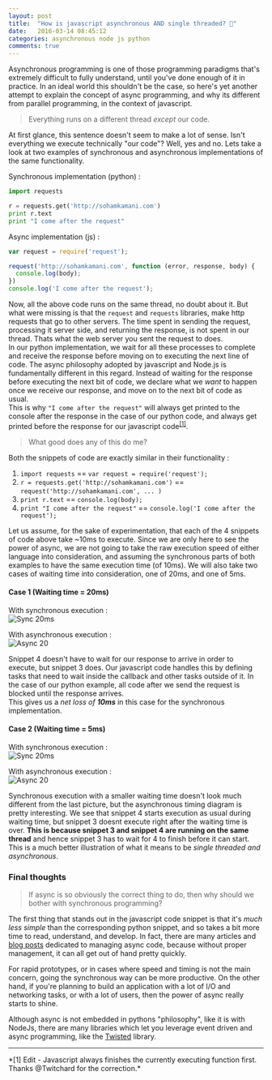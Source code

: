 ```yaml
---
layout: post
title:  "How is javascript asynchronous AND single threaded? 💫"
date:   2016-03-14 08:45:12
categories: asynchronous node js python
comments: true
---
```


Asynchronous programming is one of those programming paradigms that's extremely difficult to fully understand, until you've done enough of it in practice. In an ideal world this shouldn't be the case, so here's yet another attempt to explain the concept of async programming, and why its different from parallel programming, in the context of javascript.

>Everything runs on a different thread *except* our code.

At first glance, this sentence doesn't seem to make a lot of sense. Isn't everything we execute technically "our code"? Well, yes and no. Lets take a look at two examples of synchronous and asynchronous implementations of the same functionality.
<!-- more -->
Synchronous implementation (python) :

```python
import requests

r = requests.get('http://sohamkamani.com')
print r.text
print "I come after the request"
```

Async implementation (js) :

```js
var request = require('request');

request('http://sohamkamani.com', function (error, response, body) {
  console.log(body);
})
console.log('I come after the request');
```

Now, all the above code runs on the same thread, no doubt about it. But what were missing is that the `request` and `requests` libraries, make http requests that go to other servers. The time spent in sending the request, processing it server side, and returning the response, is not spent in our thread. Thats what the web server you sent the request to does.  
In our python implementation, we wait for all these processes to complete and receive the response before moving on to executing the next line of code. The async philosophy adopted by javascript and Node.js is fundamentally different in this regard. Instead of waiting for the response before executing the next bit of code, we declare what we *want* to happen once we receive our response, and move on to the next bit of code as usual.  
This is why `"I come after the request"` will always get printed to the console after the response in the case of our python code, and  always get printed before the response for our javascript code<sup><a href="#footnotes">[1]</a></sup>.

>What good does any of this do me?

Both the snippets of code are exactly similar in their functionality :

1. `import requests` == `var request = require('request');`
1. `r = requests.get('http://sohamkamani.com')` == `request('http://sohamkamani.com', ... )`
1. `print r.text` == `console.log(body);`
1. `print "I come after the request"` == `console.log('I come after the request');`

Let us assume, for the sake of experimentation, that each of the 4 snippets of code above take ~10ms to execute. Since we are only here to see the power of async, we are not going to take the raw execution speed of either language into consideration, and assuming the synchronous parts of both examples to have the same execution time (of 10ms). We will also take two cases of waiting time into consideration, one of 20ms, and one of 5ms.

#### Case 1 (Waiting time = 20ms)

With synchronous execution :  
![Sync 20ms](/assets/images/posts/understanding-async-js/sync.png)

With asynchronous execution :  
![Async 20](/assets/images/posts/understanding-async-js/async.png)

Snippet 4 doesn't have to wait for our response to arrive in order to execute, but snippet 3 does. Our javascript code handles this by defining tasks that need to wait inside the callback and other tasks outside of it. In the case of our python example, all code after we send the request is blocked until the response arrives.  
This gives us a *net loss of **10ms*** in this case for the synchronous implementation.

#### Case 2 (Waiting time = 5ms)

With synchronous execution :  
![Sync 20ms](/assets/images/posts/understanding-async-js/sync-less.png)

With asynchronous execution :  
![Async 20](/assets/images/posts/understanding-async-js/async-less.png)

Synchronous execution with a smaller waiting time doesn't look much different from the last picture, but the asynchronous timing diagram is pretty interesting. We see that snippet 4 starts execution as usual during waiting time, but snippet 3 doesnt execute right after the waiting time is over. **This is because snippet 3 and snippet 4 are running on the same thread** and hence snippet 3 has to wait for 4 to finish before it can start. This is a much better illustration of what it means to be *single threaded and asynchronous*.

### Final thoughts

>If async is so obviously the correct thing to do, then why should we bother with synchronous programming?

The first thing that stands out in the javascript code snippet is that it's *much less simple* than the corresponding python snippet, and so takes a bit more time to read, understand, and develop. In fact, there are many articles and [blog posts](/blog/2015/08/21/understand_node_without_losing_your_mind/) dedicated to managing async code, because without proper management, it can all get out of hand pretty quickly.

For rapid prototypes, or in cases where speed and timing is not the main concern, going the synchronous way can be more productive. On the other hand, if you're planning to build an application with a lot of I/O and networking tasks, or with a lot of users, then the power of async really starts to shine.

Although async is not embedded in pythons "philosophy", like it is with NodeJs, there are many libraries which let you leverage event driven and async programming, like the [Twisted](https://twistedmatrix.com/trac/) library.

---
<span id="footnotes" class="footnotes">
*[1] Edit - Javascript always finishes the currently executing function first. Thanks @Twitchard for the correction.*
</span>
